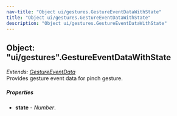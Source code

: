 ```yaml
---
nav-title: "Object ui/gestures.GestureEventDataWithState"
title: "Object ui/gestures.GestureEventDataWithState"
description: "Object ui/gestures.GestureEventDataWithState"
---
```

## Object: "ui/gestures".GestureEventDataWithState  
_Extends:_ [_GestureEventData_](../../ui/gestures/GestureEventData.md)  
Provides gesture event data for pinch gesture.

##### Properties
 - **state** - _Number_.